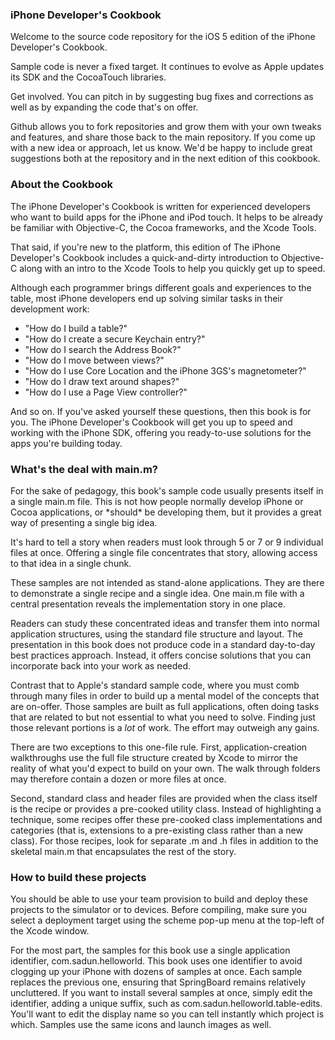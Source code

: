 <h3>iPhone Developer's Cookbook</h3>
Welcome to the source code repository for the iOS 5 edition of the iPhone Developer's Cookbook.  

Sample code is never a fixed target. It continues to evolve as Apple updates its SDK and the CocoaTouch libraries. 

Get involved. You can pitch in by suggesting bug fixes and corrections as well as by expanding the code that's on offer. 

Github allows you to fork repositories and grow them with your own tweaks and features, and share those back to the main repository. If you come up with a new idea or approach, let us know. We'd be happy to include great suggestions both at the repository and in the next edition of this cookbook.

<h3>About the Cookbook</h3>
The iPhone Developer's Cookbook is written for experienced developers who want to build apps for the iPhone and iPod touch. It helps to be already be familiar with Objective-C, the Cocoa frameworks, and the Xcode Tools. 

That said, if you're new to the platform, this edition of The iPhone Developer's Cookbook includes a quick-and-dirty introduction to Objective-C along with an intro to the Xcode Tools to help you quickly get up to speed.

Although each programmer brings different goals and experiences to the table, most iPhone developers end up solving similar tasks in their development work:


* "How do I build a table?"
* "How do I create a secure Keychain entry?"
* "How do I search the Address Book?"
* "How do I move between views?"
* "How do I use Core Location and the iPhone 3GS's magnetometer?"
* "How do I draw text around shapes?"
* "How do I use a Page View controller?"

And so on. If you've asked yourself these questions, then this book is for you. The iPhone Developer's Cookbook will get you up to speed and working with the iPhone SDK, offering you ready-to-use solutions for the apps you're building today.

<h3>What's the deal with main.m?</h3>
For the sake of pedagogy, this book's sample code usually presents itself in a single main.m file. This is not how people normally develop iPhone or Cocoa applications, or *should* be developing them, but it provides a great way of presenting a single big idea. 

It's hard to tell a story when readers must look through 5 or 7 or 9 individual files at once. Offering a single file concentrates that story, allowing access to that idea in a single chunk.
These samples are not intended as stand-alone applications. They are there to demonstrate a single recipe and a single idea. One main.m file with a central presentation reveals the implementation story in one place. 

Readers can study these concentrated ideas and transfer them into normal application structures, using the standard file structure and layout. The presentation in this book does not produce code in a standard day-to-day best practices approach. Instead, it offers concise solutions that you can incorporate back into your work as needed.

Contrast that to Apple's standard sample code, where you must comb through many files in order to build up a mental model of the concepts that are on-offer. Those samples are built as full applications, often doing tasks that are related to but not essential to what you need to solve. Finding just those relevant portions is a *lot* of work. The effort may outweigh any gains. 

There are two exceptions to this one-file rule. First, application-creation walkthroughs use the full file structure created by Xcode to mirror the reality of what you'd expect to build on your own. The walk through folders may therefore contain a dozen or more files at once. 

Second, standard class and header files are provided when the class itself is the recipe or provides a pre-cooked utility class. Instead of highlighting a technique, some recipes offer these pre-cooked class implementations and categories (that is, extensions to a pre-existing class rather than a new class). For those recipes, look for separate .m and .h files in addition to the skeletal main.m that encapsulates the rest of the story.

<h3>How to build these projects</h3>
You should be able to use your team provision to build and deploy these projects to the simulator or to devices. Before compiling, make sure you select a deployment target using the scheme pop-up menu at the top-left of the Xcode window. 

For the most part, the samples for this book use a single application identifier, com.sadun.helloworld. This book uses one identifier to avoid clogging up your iPhone with dozens of samples at once. Each sample replaces the previous one, ensuring that SpringBoard remains relatively uncluttered. If you want to install several samples at once, simply edit the identifier, adding a unique suffix, such as com.sadun.helloworld.table-edits. You'll want to edit the display name so you can tell instantly which project is which. Samples use the same icons and launch images as well.
